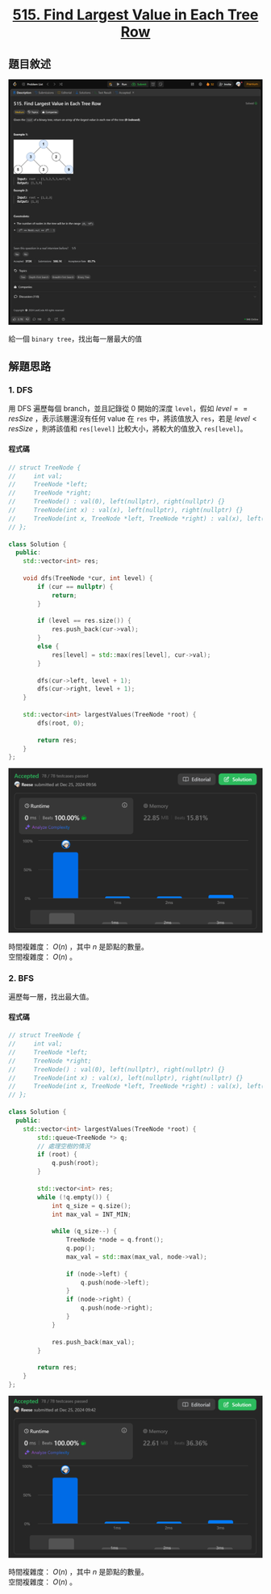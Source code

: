 # <center> [515. Find Largest Value in Each Tree Row](https://leetcode.com/problems/find-largest-value-in-each-tree-row/description/) </center>

## 題目敘述

[![](https://raw.githubusercontent.com/reese60525/ForPicGo/main/Pictures202412250939162.png)](https://raw.githubusercontent.com/reese60525/ForPicGo/main/Pictures202412250939162.png)

給一個 `binary tree`，找出每一層最大的值

## 解題思路

### 1. DFS

用 DFS 遍歷每個 branch，並且記錄從 0 開始的深度 `level`，假如 $level == resSize$ ，表示該層還沒有任何 value 在 `res` 中，將該值放入 `res`，若是 $level < resSize$ ，則將該值和 `res[level]` 比較大小，將較大的值放入 `res[level]`。

#### 程式碼

```cpp {.line-numbers}
// struct TreeNode {
//     int val;
//     TreeNode *left;
//     TreeNode *right;
//     TreeNode() : val(0), left(nullptr), right(nullptr) {}
//     TreeNode(int x) : val(x), left(nullptr), right(nullptr) {}
//     TreeNode(int x, TreeNode *left, TreeNode *right) : val(x), left(left), right(right) {}
// };

class Solution {
  public:
    std::vector<int> res;

    void dfs(TreeNode *cur, int level) {
        if (cur == nullptr) {
            return;
        }

        if (level == res.size()) {
            res.push_back(cur->val);
        }
        else {
            res[level] = std::max(res[level], cur->val);
        }

        dfs(cur->left, level + 1);
        dfs(cur->right, level + 1);
    }

    std::vector<int> largestValues(TreeNode *root) {
        dfs(root, 0);

        return res;
    }
};
```

[![](https://raw.githubusercontent.com/reese60525/ForPicGo/main/Pictures202412250956800.png)](https://raw.githubusercontent.com/reese60525/ForPicGo/main/Pictures202412250956800.png)

時間複雜度： $O(n)$ ，其中 $n$ 是節點的數量。  
空間複雜度： $O(n)$ 。

### 2. BFS

遍歷每一層，找出最大值。

#### 程式碼

```cpp {.line-numbers}
// struct TreeNode {
//     int val;
//     TreeNode *left;
//     TreeNode *right;
//     TreeNode() : val(0), left(nullptr), right(nullptr) {}
//     TreeNode(int x) : val(x), left(nullptr), right(nullptr) {}
//     TreeNode(int x, TreeNode *left, TreeNode *right) : val(x), left(left), right(right) {}
// };

class Solution {
  public:
    std::vector<int> largestValues(TreeNode *root) {
        std::queue<TreeNode *> q;
        // 處理空樹的情況
        if (root) {
            q.push(root);
        }

        std::vector<int> res;
        while (!q.empty()) {
            int q_size = q.size();
            int max_val = INT_MIN;

            while (q_size--) {
                TreeNode *node = q.front();
                q.pop();
                max_val = std::max(max_val, node->val);

                if (node->left) {
                    q.push(node->left);
                }
                if (node->right) {
                    q.push(node->right);
                }
            }

            res.push_back(max_val);
        }

        return res;
    }
};
```

[![](https://raw.githubusercontent.com/reese60525/ForPicGo/main/Pictures202412250942842.png)](https://raw.githubusercontent.com/reese60525/ForPicGo/main/Pictures202412250942842.png)

時間複雜度： $O(n)$ ，其中 $n$ 是節點的數量。  
空間複雜度： $O(n)$ 。

